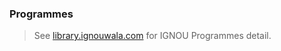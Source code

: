 ### Programmes

> See [library.ignouwala.com](https://library.ignouwala.com) for IGNOU Programmes detail.
